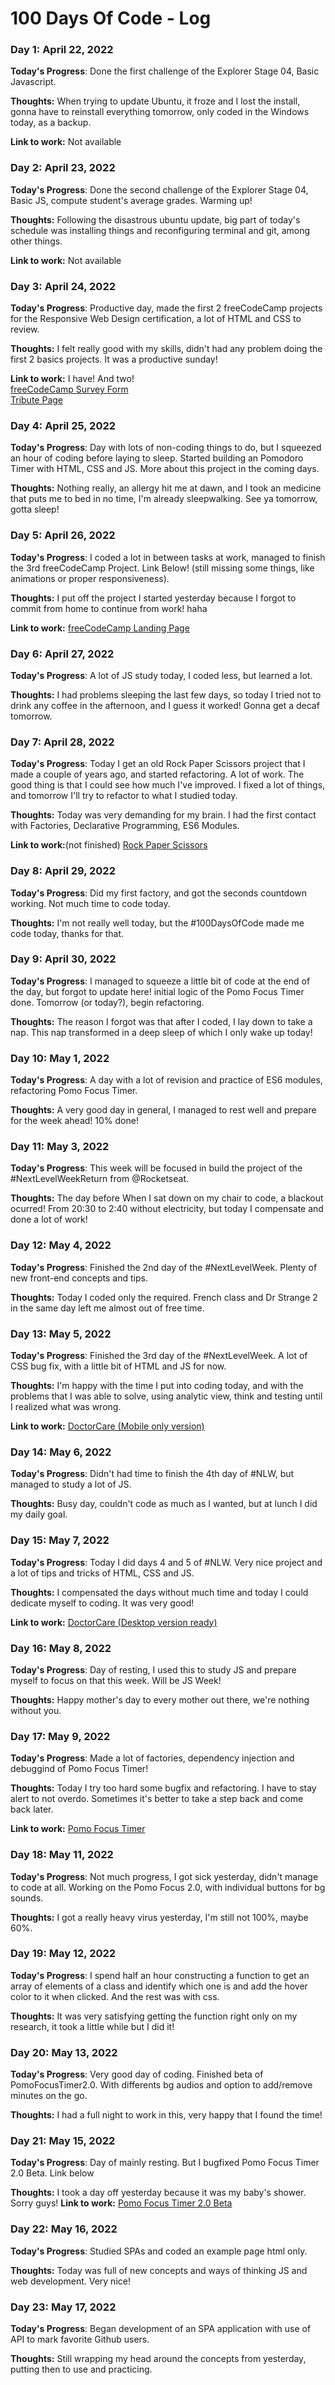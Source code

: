 # 100 Days Of Code - Log

### Day 1: April 22, 2022

**Today's Progress**: Done the first challenge of the Explorer Stage 04, Basic Javascript.

**Thoughts:** When trying to update Ubuntu, it froze and I lost the install, gonna have to reinstall everything tomorrow, only coded in the Windows today, as a backup.

**Link to work:** Not available


### Day 2: April 23, 2022

**Today's Progress**: Done the second challenge of the Explorer Stage 04, Basic JS, compute student's average grades. Warming up!

**Thoughts:** Following the disastrous ubuntu update, big part of today's schedule was installing things and reconfiguring terminal and git, among other things.

**Link to work:** Not available


### Day 3: April 24, 2022

**Today's Progress**: Productive day, made the first 2 freeCodeCamp projects for the Responsive Web Design certification, a lot of HTML and CSS to review.

**Thoughts:** I felt really good with my skills, didn't had any problem doing the first 2 basics projects. It was a productive sunday!

**Link to work:** I have! And two!  
[freeCodeCamp Survey Form](https://codepen.io/carlosrenan/pen/QWaROGg)  
[Tribute Page](https://codepen.io/carlosrenan/pen/LYeoLME)


### Day 4: April 25, 2022

**Today's Progress**: Day with lots of non-coding things to do, but I squeezed an hour of coding before laying to sleep. Started building an Pomodoro Timer with HTML, CSS and JS. More about this project in the coming days.

**Thoughts:** Nothing really, an allergy hit me at dawn, and I took an medicine that puts me to bed in no time, I'm already sleepwalking. See ya tomorrow, gotta sleep!


### Day 5: April 26, 2022

**Today's Progress**: I coded a lot in between tasks at work, managed to finish the 3rd freeCodeCamp Project. Link Below! (still missing some things, like animations or proper responsiveness).

**Thoughts:** I put off the project I started yesterday because I forgot to commit from home to continue from work! haha

**Link to work:** [freeCodeCamp Landing Page](https://codepen.io/carlosrenan/full/mdpZYMj)  

### Day 6: April 27, 2022

**Today's Progress**: A lot of JS study today, I coded less, but learned a lot.

**Thoughts:** I had problems sleeping the last few days, so today I tried not to drink any coffee in the afternoon, and I guess it worked! Gonna get a decaf tomorrow.


### Day 7: April 28, 2022

**Today's Progress**: Today I get an old Rock Paper Scissors project that I made a couple of years ago, and started refactoring. A lot of work. The good thing is that I could see how much I've improved. I fixed a lot of things, and tomorrow I'll try to refactor to what I studied today.

**Thoughts:** Today was very demanding for my brain. I had the first contact with Factories, Declarative Programming, ES6 Modules.

**Link to work:**(not finished) [Rock Paper Scissors](https://renanrochadev.github.io/rock-paper-scissors/)  


### Day 8: April 29, 2022

**Today's Progress**: Did my first factory, and got the seconds countdown working. Not much time to code today.

**Thoughts:** I'm not really well today, but the #100DaysOfCode made me code today, thanks for that.


### Day 9: April 30, 2022

**Today's Progress**: I managed to squeeze a little bit of code at the end of the day, but forgot to update here! initial logic of the Pomo Focus Timer done. Tomorrow (or today?), begin refactoring.

**Thoughts:** The reason I forgot was that after I coded, I lay down to take a nap. This nap transformed in a deep sleep of which I only wake up today!


### Day 10: May 1, 2022

**Today's Progress**: A day with a lot of revision and practice of ES6 modules, refactoring Pomo Focus Timer.

**Thoughts:** A very good day in general, I managed to rest well and prepare for the week ahead! 10% done!


### Day 11: May 3, 2022

**Today's Progress**: This week will be focused in build the project of the #NextLevelWeekReturn from @Rocketseat.

**Thoughts:** The day before When I sat down on my chair to code, a blackout ocurred! From 20:30 to 2:40 without electricity, but today I compensate and done a lot of work!


### Day 12: May 4, 2022

**Today's Progress**: Finished the 2nd day of the #NextLevelWeek. Plenty of new front-end concepts and tips.

**Thoughts:** Today I coded only the required. French class and Dr Strange 2 in the same day left me almost out of free time.


### Day 13: May 5, 2022

**Today's Progress**: Finished the 3rd day of the #NextLevelWeek. A lot of CSS bug fix, with a little bit of HTML and JS for now.

**Thoughts:** I'm happy with the time I put into coding today, and with the problems that I was able to solve, using analytic view, think and testing until I realized what was wrong.

**Link to work:** [DoctorCare (Mobile only version)](https://renanrochadev.github.io/landing-page-nlw5/)


### Day 14: May 6, 2022

**Today's Progress**: Didn't had time to finish the 4th day of #NLW, but managed to study a lot of JS.

**Thoughts:** Busy day, couldn't code as much as I wanted, but at lunch I did my daily goal.


### Day 15: May 7, 2022

**Today's Progress**: Today I did days 4 and 5 of #NLW. Very nice project and a lot of tips and tricks of HTML, CSS and JS.

**Thoughts:** I compensated the days without much time and today I could dedicate myself to coding. It was very good!

**Link to work:** [DoctorCare (Desktop version ready)](https://renanrochadev.github.io/landing-page-nlw5/)


### Day 16: May 8, 2022

**Today's Progress**: Day of resting, I used this to study JS and prepare myself to focus on that this week. Will be JS Week!

**Thoughts:** Happy mother's day to every mother out there, we're nothing without you.


### Day 17: May 9, 2022

**Today's Progress**: Made a lot of factories, dependency injection and debuggind of Pomo Focus Timer!

**Thoughts:** Today I try too hard some bugfix and refactoring. I have to stay alert to not overdo. Sometimes it's better to take a step back and come back later.

**Link to work:** [Pomo Focus Timer](https://renanrochadev.github.io/pomo-focus-timer/)


### Day 18: May 11, 2022

**Today's Progress**: Not much progress, I got sick yesterday, didn't manage to code at all. Working on the Pomo Focus 2.0, with individual buttons for bg sounds.

**Thoughts:** I got a really heavy virus yesterday, I'm still not 100%, maybe 60%.


### Day 19: May 12, 2022

**Today's Progress**: I spend half an hour constructing a function to get an array of elements of a class and identify which one is and add the hover color to it when clicked. And the rest was with css.

**Thoughts:** It was very satisfying getting the function right only on my research, it took a little while but I did it!


### Day 20: May 13, 2022

**Today's Progress**: Very good day of coding. Finished beta of PomoFocusTimer2.0. With differents bg audios and option to add/remove minutes on the go.

**Thoughts:** I had a full night to work in this, very happy that I found the time!


### Day 21: May 15, 2022

**Today's Progress**: Day of mainly resting. But I bugfixed Pomo Focus Timer 2.0 Beta. Link below

**Thoughts:** I took a day off yesterday because it was my baby's shower. Sorry guys!
**Link to work:** [Pomo Focus Timer 2.0 Beta](https://renanrochadev.github.io/pomo-focus-timer/)


### Day 22: May 16, 2022

**Today's Progress**: Studied SPAs and coded an example page html only.

**Thoughts:** Today was full of new concepts and ways of thinking JS and web development. Very nice!


### Day 23: May 17, 2022

**Today's Progress**: Began development of an SPA application with use of API to mark favorite Github users.

**Thoughts:** Still wrapping my head around the concepts from yesterday, putting then to use and practicing.
